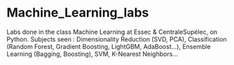 # Machine_Learning_labs
Labs done in the class Machine Learning at Essec &
CentraleSupélec, on Python.
Subjects seen : Dimensionality Reduction (SVD, PCA), Classification (Random Forest, Gradient Boosting, LightGBM, AdaBoost...), Ensemble Learning (Bagging, Boosting), SVM, K-Nearest Neighbors... 
